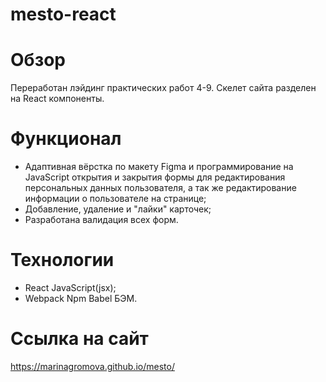 # mesto-react

# Обзор
Переработан лэйдинг практических работ 4-9. Скелет сайта разделен на React компоненты.

# Функционал
- Адаптивная вёрстка по макету Figma и программирование на JavaScript открытия и закрытия формы для   редактирования персональных данных пользователя, а так же редактирование информации о пользователе на странице;
- Добавление, удаление и "лайки" карточек;
- Разработана валидация всех форм.

# Технологии
- React JavaScript(jsx);
- Webpack Npm Babel БЭМ.

# Ссылка на сайт
https://marinagromova.github.io/mesto/